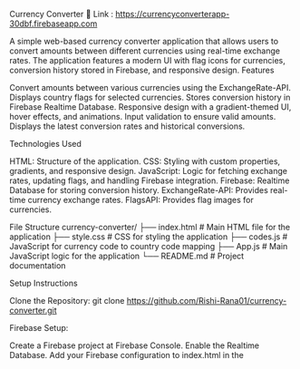 Currency Converter
🔗 Link : https://currencyconverterapp-30dbf.firebaseapp.com

A simple web-based currency converter application that allows users to convert amounts between different currencies using real-time exchange rates. The application features a modern UI with flag icons for currencies, conversion history stored in Firebase, and responsive design.
Features

Convert amounts between various currencies using the ExchangeRate-API.
Displays country flags for selected currencies.
Stores conversion history in Firebase Realtime Database.
Responsive design with a gradient-themed UI, hover effects, and animations.
Input validation to ensure valid amounts.
Displays the latest conversion rates and historical conversions.

Technologies Used

HTML: Structure of the application.
CSS: Styling with custom properties, gradients, and responsive design.
JavaScript: Logic for fetching exchange rates, updating flags, and handling Firebase integration.
Firebase: Realtime Database for storing conversion history.
ExchangeRate-API: Provides real-time currency exchange rates.
FlagsAPI: Provides flag images for currencies.

File Structure
currency-converter/
├── index.html        # Main HTML file for the application
├── style.css        # CSS for styling the application
├── codes.js         # JavaScript for currency code to country code mapping
├── App.js           # Main JavaScript logic for the application
└── README.md        # Project documentation

Setup Instructions

Clone the Repository:
git clone https://github.com/Rishi-Rana01/currency-converter.git


Firebase Setup:

Create a Firebase project at Firebase Console.
Enable the Realtime Database.
Add your Firebase configuration to index.html in the <script> section (replace the placeholder Firebase SDK script).


ExchangeRate-API Key:

Sign up at ExchangeRate-API to get an API key.

Update the BASE_URL in App.js with your API key:
const BASE_URL = "https://v6.exchangerate-api.com/v6/YOUR_API_KEY/latest";




Serve the Application:

Host the files on a local server (e.g., using VS Code Live Server or any web server).
Alternatively, deploy to a hosting platform like GitHub Pages or Netlify.


Open the Application:

Open index.html in a browser to use the currency converter.



Usage

Enter the amount you want to convert.
Select the source and target currencies from the dropdown menus.
Click the "Get Exchange Rate" button to see the converted amount.
View the conversion history below the converter, which shows the last 10 conversions with timestamps.

Screenshots
To be added: Include screenshots of the application UI.
Contributing
Contributions are welcome! Please follow these steps:

Fork the repository.
Create a new branch (git checkout -b feature-branch).
Make your changes and commit (git commit -m "Add feature").
Push to the branch (git push origin feature-branch).
Create a pull request.

License
This project is licensed under the MIT License. See the LICENSE file for details.
Acknowledgments

ExchangeRate-API for currency data.
FlagsAPI for flag images.
Firebase for Realtime Database.

